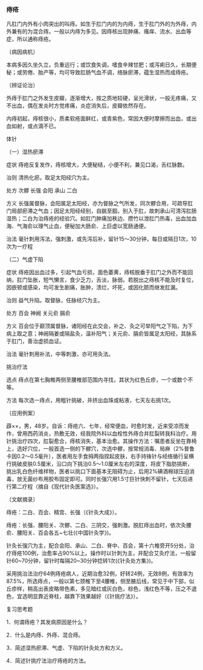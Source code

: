 ### 痔疮

凡肛门内外有小肉突出的叫痔。如生于肛门内的为内痔，生于肛门外的为外痔，内外兼有的为混合痔。一般以内痔为多见。因痔核出现肿痛、瘙痒、流水、出血等症，所以通称痔疮。

〔病因病机〕

本病多因久坐久立，负重远行；或饮食失调，嗜食辛辣甘肥；或泻痢日久，长期便秘；或劳倦、胎产等，均可导致肛肠气血不调，络脉瘀滞，蕴生湿热而成痔疮。

〔辨证论治〕

外痔于肛门之外发生皮瓣，逐渐增大，按之质地较硬，呈光滑状，一般无疼痛，又不出血，偶在发炎时方觉疼痛，炎症消失后，皮瓣依然存在。

内痔初起，痔核很小，质柔软疮面鲜红，或青紫色，常因大便时摩擦而出血，或出血如射，或点滴不已。

体针

（一）湿热瘀滞

症状  痔疮反复发作，痔核增大，大便秘结，小便不利，兼见口渴，舌红脉数。

治则  清热化瘀。取足太阳经穴为主。

处方  次髎  长强  会阳  承山  二白

方义  长强属督脉，会阳属足太阳经，亦为督脉之气所发，同次髎合用，可疏导肛门局部瘀滞之气血；因足太阳经经别，自腨至腘，别入于肛，故刺承山可清泻肛肠湿热；二白为治痔疮的经验穴。如肛门肿痛加秩边、攒竹以泄肛门热毒，出血加血海、气海俞以理气止血，便秘加大肠俞、上巨虚以宽肠通便。

治法  毫针刺用泻法，强刺激，或先泻后补，留针15～30分钟，每日或隔日1次，10次为一疗程

（二）气虚下陷

症状  痔疮因出血过多，引起气血亏损，面色萎黄，痔核脱垂于肛门之外而不能回纳，肛门坠胀，短气懒言，食少乏力，舌淡，脉弱。若脱出之痔核不能及时复位，因嵌顿或感染，均可发生剧痛，胀肿，溃烂，坏死，或因化脓而继发肛漏。

治则  益气升陷。取督脉，任脉经穴为主。

处方  百会  神阙  关元俞  膈俞

方义  百会位于巅顶属督脉，诸阳经在此交会，补之、灸之可举阳气之下陷，为下病上取之意；神阙隔姜或隔盐灸，温补阳气；关元俞、膈俞皆属足太阳经，其脉系于肛门，善治虚损血证。

治法  毫针刺用补法，中等刺激，亦可用灸法。

挑治疗法

选点  痔点在第七胸椎两侧至腰椎部范围内寻找，其状为红色丘疹，一个或数个不等。

方法  每次选一痔点，用粗针挑破，并挤出血珠或粘液，七天左右挑1次。

〔应用例案〕

薜××，男，48岁。自诉：痔疮六、七年，经常便血，时愈时发，近来受凉而发作，曾用西药消炎，热敷无效，经我院外科以血栓性外痔合并肛裂转我科治疗。用针挑治疗四次，肛裂愈合，痔核消失，基本治愈。其操作方法：嘱患者反坐在靠椅上，选好穴位，一般首选一侧的下髎穴，次选中髎，按常规消毒、局麻（2%普鲁卡因0.2～0.5毫升），医者用左手食拇两指捏起皮肤，右手持锋针与经络循行呈横行挑破皮肤0.5厘米，沿口向下挑治0.5～1.0厘米左右的深度，将皮下脂肪挑断，挑出乳白色纤维样物，医者以挑口下面基本无阻碍为止，后用2%碘酒棉球压迫消毒，放无菌纱布用胶布固定即可。同时长强穴用1.5寸巨针快刺不留针，七天后进行第二疗程（摘自《现代针灸医案选》）。

〔文献摘录〕

痔疮：二白、百会、精宫、长强（《针灸大成》）。

痔疮：长强、腰阳关、次髎、二白、三阴交，强刺激。脱肛痔出血时，依次灸腰俞、腰阳关、百会各五~七壮(《中国针灸学》)。

针灸长强穴为主，配合会阳、承山、二白、脊中、百会，第十六椎旁开5分处，治疗痔疮100例，治愈率占90%以上。操作时以针刺为主，并配合艾灸疗法，一般留针60~70分钟，留针时每隔20~30分钟捻转1次(《针灸处方集》)。

采用挑治法治疗64例痔疮病人，近期治愈32例，好转24例，无效8例，有效率为87.5%，所选痔点，一般以第七颈椎下至4腰椎，侧至腋后线，常见于中下部，似丘疹样，稍高出表皮略带色素，多见暗红或灰白色，棕色，浅红色不等，压之不退色，宜选明显靠近脊柱，越靠下效果越好（《针挑疗法》）。

复习思考题

1．何谓痔疮？其发病原因是什么？

2．什么是内痔、外痔、混合痔。

3．简述湿热瘀滞、气虚、下陷的针灸处方和方义。

4．简述针挑疗法治疗痔疮的方法。